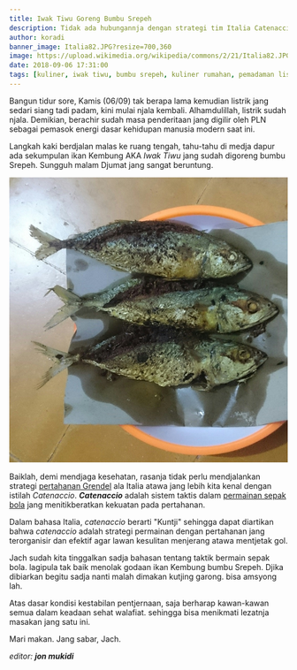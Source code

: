```yaml
---
title: Iwak Tiwu Goreng Bumbu Srepeh
description: Tidak ada hubungannja dengan strategi tim Italia Catenaccio
author: koradi
banner_image: Italia82.JPG?resize=700,360
image: https://upload.wikimedia.org/wikipedia/commons/2/21/Italia82.JPG
date: 2018-09-06 17:31:00
tags: [kuliner, iwak tiwu, bumbu srepeh, kuliner rumahan, pemadaman listrik]
---
```


Bangun tidur sore, Kamis (06/09) tak berapa lama kemudian listrik jang sedari siang tadi padam, kini mulai njala kembali. Alhamdulillah, listrik sudah njala. Demikian, berachir sudah masa penderitaan jang digilir oleh PLN sebagai pemasok energi dasar kehidupan manusia modern saat ini.<!--more-->

Langkah kaki berdjalan malas ke ruang tengah, tahu-tahu di medja dapur ada sekumpulan ikan Kembung AKA _Iwak Tiwu_ jang sudah digoreng bumbu Srepeh. Sungguh malam Djumat jang sangat beruntung.

![tiwu goreng srepeh](/images/posts/tiwu-goreng-srepeh.jpg)

Baiklah, demi mendjaga kesehatan, rasanja tidak perlu mendjalankan strategi [pertahanan Grendel](https://id.wikipedia.org/wiki/Catenaccio) ala Italia atawa jang lebih kita kenal dengan istilah _Catenaccio_. _**Catenaccio**_ adalah sistem taktis dalam [permainan sepak bola](https://www.paciran.com/2018/08/19/aplikasi-streaming-bola-eropa-paling-lengkap.html) jang menitikberatkan kekuatan pada pertahanan.

Dalam bahasa Italia, _catenaccio_ berarti "Kuntji" sehingga dapat diartikan bahwa _catenaccio_ adalah strategi permainan dengan pertahanan jang terorganisir dan efektif agar lawan kesulitan menjerang atawa mentjetak gol.

Jach sudah kita tinggalkan sadja bahasan tentang taktik bermain sepak bola. lagipula tak baik menolak godaan ikan Kembung bumbu Srepeh. Djika dibiarkan begitu sadja nanti malah dimakan kutjing garong. bisa amsyong lah.

Atas dasar kondisi kestabilan pentjernaan, saja berharap kawan-kawan semua dalam keadaan sehat walafiat. sehingga bisa menikmati lezatnja masakan jang satu ini.

Mari makan. Jang sabar, Jach.

_editor: **jon mukidi**_
